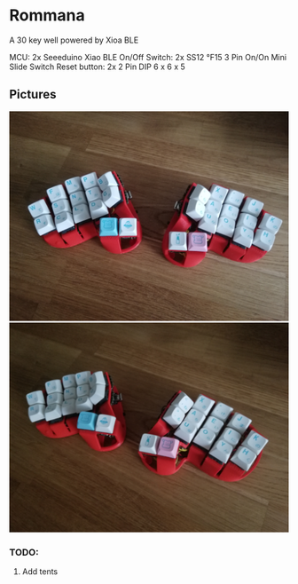 # Rommana
A 30 key well powered by Xioa BLE

MCU: 2x Seeeduino Xiao BLE
On/Off Switch: 2x SS12 °F15 3 Pin On/On Mini Slide Switch
Reset button: 2x 2 Pin DIP 6 x 6 x 5

## Pictures
![1](images/1.jpg)
![2](images/2.jpg)

### TODO:
1. Add tents